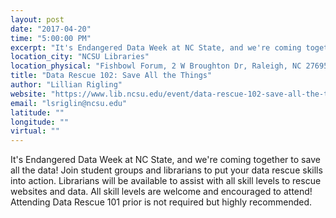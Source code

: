 ```yaml
---
layout: post
date: "2017-04-20"
time: "5:00:00 PM"
excerpt: "It's Endangered Data Week at NC State, and we're coming together to save all the data! Join student groups and librarians to put your data ..."
location_city: "NCSU Libraries"
location_physical: "Fishbowl Forum, 2 W Broughton Dr, Raleigh, NC 27695"
title: "Data Rescue 102: Save All the Things"
author: "Lillian Rigling"
website: "https://www.lib.ncsu.edu/event/data-rescue-102-save-all-the-things"
email: "lsriglin@ncsu.edu"
latitude: ""
longitude: ""
virtual: ""
---
```


It's Endangered Data Week at NC State, and we're coming together to save all the data! Join student groups and librarians to put your data rescue skills into action. Librarians will be available to assist with all skill levels to rescue websites and data. All skill levels are welcome and encouraged to attend! Attending Data Rescue 101 prior is not required but highly recommended.
